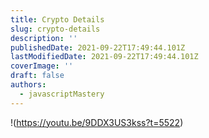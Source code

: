 ```yaml
---
title: Crypto Details
slug: crypto-details
description: ''
publishedDate: 2021-09-22T17:49:44.101Z
lastModifiedDate: 2021-09-22T17:49:44.101Z
coverImage: ''
draft: false
authors:
  - javascriptMastery
---
```


!(https://youtu.be/9DDX3US3kss?t=5522)
